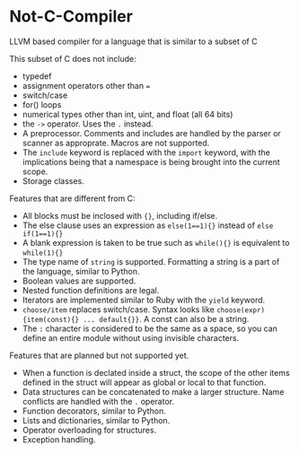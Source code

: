 # Not-C-Compiler
LLVM based compiler for a language that is similar to a subset of C

This subset of C does not include:
* typedef
* assignment operators other than ```=```
* switch/case
* for() loops
* numerical types other than int, uint, and float (all 64 bits)
* the ```->``` operator. Uses the ```.``` instead.
* A preprocessor. Comments and includes are handled by the parser or scanner as approprate. Macros are not supported.
* The ```include``` keyword is replaced with the ```import``` keyword, with the implications being that a namespace is being brought into the current scope.
* Storage classes.

Features that are different from C:
* All blocks must be inclosed with ```{}```, including if/else.
* The else clause uses an expression as ```else(1==1){}``` instead of ```else if(1==1){}```
* A blank expression is taken to be true such as ```while(){}``` is equivalent to ```while(1){}```
* The type name of ```string``` is supported. Formatting a string is a part of the language, similar to Python.
* Boolean values are supported.
* Nested function definitions are legal.
* Iterators are implemented similar to Ruby with the ```yield``` keyword.
* ```choose/item``` replaces switch/case. Syntax looks like ```choose(expr){item(const){} ... default{}}```. A const can also be a string.
* The ```:``` character is considered to be the same as a space, so you can define an entire module without using invisible characters.

Features that are planned but not supported yet.
* When a function is declated inside a struct, the scope of the other items defined in the struct will appear as global or local to that function.
* Data structures can be concatenated to make a larger structure. Name conflicts are handled with the ```.``` operator.
* Function decorators, similar to Python.
* Lists and dictionaries, similar to Python.
* Operator overloading for structures.
* Exception handling.
